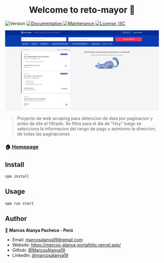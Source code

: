 <h1 align="center">Welcome to reto-mayor 👋</h1>
<p>
  <img alt="Version" src="https://img.shields.io/badge/version-1.0.0-blue.svg?cacheSeconds=2592000" />
  <a href="https://github.com/krowdycareers/reto-mayor#readme" target="_blank">
    <img alt="Documentation" src="https://img.shields.io/badge/documentation-yes-brightgreen.svg" />
  </a>
  <a href="https://github.com/krowdycareers/reto-mayor/graphs/commit-activity" target="_blank">
    <img alt="Maintenance" src="https://img.shields.io/badge/Maintained%3F-yes-green.svg" />
  </a>
  <a href="https://github.com/krowdycareers/reto-mayor/blob/master/LICENSE" target="_blank">
    <img alt="License: ISC" src="https://img.shields.io/github/license/MarcosAlanya19/reto-mayor" />
  </a>
</p>

!['img'](./img/img.PNG)

> Proyecto de web scraping para obtencion de data por paginacion y antes de ello el filtrado.
> Se filtra para el dia de "Hoy" luego se selecciona la informacion del rango de pago y asimismo la direccion, de todas las paginaciones

### 🏠 [Homepage](https://github.com/krowdycareers/reto-mayor#readme)

## Install

```sh
npm install
```

## Usage

```sh
npm run start
```

## Author
 
👤 **Marcos Alanya Pacheco - Perú**
* Email: marcosalanya19@gmail.com
* Website: https://marcos-alanya-portafolio.vercel.app/
* Github: [@MarcosAlanya19](https://github.com/MarcosAlanya19)
* LinkedIn: [@marcosalanya19](https://linkedin.com/in/marcosalanya19)
